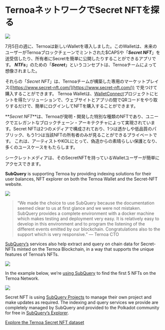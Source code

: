 # TernoaネットワークでSecret NFTを探る

![](https://miro.medium.com/max/1200/0*s1fSGGelS-HVJNBm)

7月5日の週に、Ternoaは新しいWalletを導入しました。このWalletは、未来のユーザーがTernoaブロックチェーンでミントされた$CAPSや「**_Secret NFT_**」を送受信したり、所有者にSecretを簡単に公開したりすることができるアプリです。 **_NTFs_**」のための「**_Secret_**」というコンセプトは、Ternoaチームによって想像されました。

それらの「_Secret NFT_」は、Ternoaチームが構築した専用のマーケットプレイス([https://www.secret-nft.com/](https://www.secret-nft.com/)) で見つけて購入することができます。 Ternoa Walletは、[WalletConnect](https://walletconnect.org/)プロジェクトにヒントを得たソリューションで、ウェブサイトとアプリの間でQRコードをやり取りするだけで、簡単にログインしてNFTを購入することができます。

**_Secret NFT_**は、Ternoaが発明・開発した特別な種類のNFTであり、ユニークでエレガントなブロックチェーン・アーキテクチャによって実現されています。Secret NFTは2つのメディアで構成されており、1つは透かしや低品質のパブリック、もう1つは当該NFTの所有者のみが見ることができるプライベートです。 これは、アーティストやKOLにとって、偽造からの素晴らしい保護となり、多くのユースケースをもたらします。

シークレットメディアは、そのSecretNFTを持っているWalletユーザーが簡単にアクセスできます。

**SubQuery** is supporting Ternoa by providing indexing solutions for their user balances, NFT explorer on both the Ternoa Wallet and the Secret-NFT website.

![](https://miro.medium.com/max/1400/0*gquKRKBgiyAAxRFZ)

> “We made the choice to use SubQuery because the documentation seemed clear to us at first glance and we were not mistaken. SubQuery provides a complete environment with a docker machine which makes testing and deployment very easy. It is relatively easy to develop in this environment and to program the listening of the different events emitted by our blockchain. Congratulations also to the support which is very responsive.” — Ternoa CTO

[SubQuery’s](https://subquery.network/) services also help extract and query on chain data for Secret-NFTs minted on the Ternoa Blockchain, in a way that supports the unique features of Ternoa’s NFTs.

![](https://miro.medium.com/max/1400/0*CA7lfxmZxHCKhzWw)

In the example below, we’re [using SubQuery](https://explorer.subquery.network/subquery/capsule-corp-ternoa/indexer) to find the first 5 NFTs on the Ternoa Network.

![](https://miro.medium.com/max/1400/0*YaQGpb3xUn7BUESx)

Secret NFT is using [SubQuery Projects](https://project.subquery.network/) to manage their own project and make updates as required. The indexing and query services we provide are completely managed by SubQuery and provided to the Polkadot community for free in [SubQuery’s Explorer](https://explorer.subquery.network/).

[Explore the Ternoa Secret NFT dataset](https://explorer.subquery.network/subquery/capsule-corp-ternoa/indexer)